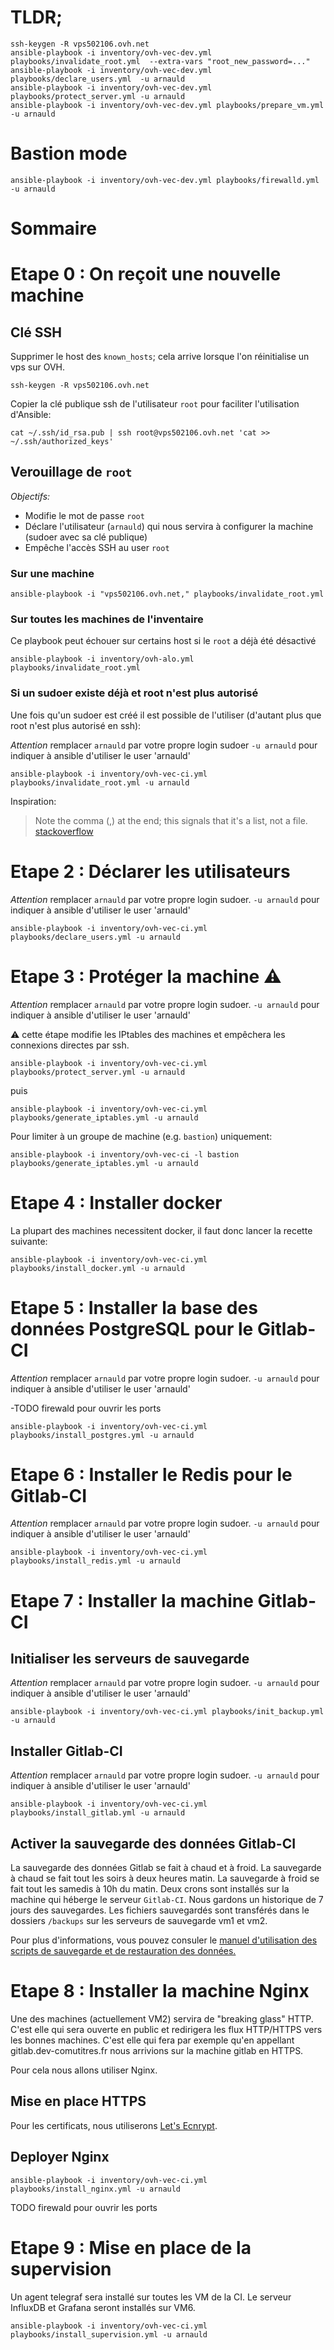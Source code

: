 # TLDR;

```
ssh-keygen -R vps502106.ovh.net
ansible-playbook -i inventory/ovh-vec-dev.yml playbooks/invalidate_root.yml  --extra-vars "root_new_password=..."
ansible-playbook -i inventory/ovh-vec-dev.yml playbooks/declare_users.yml  -u arnauld
ansible-playbook -i inventory/ovh-vec-dev.yml playbooks/protect_server.yml -u arnauld
ansible-playbook -i inventory/ovh-vec-dev.yml playbooks/prepare_vm.yml -u arnauld
```

# Bastion mode

```
ansible-playbook -i inventory/ovh-vec-dev.yml playbooks/firewalld.yml -u arnauld
```

# Sommaire

# Etape 0 : On reçoit une nouvelle machine

## Clé SSH

Supprimer le host des `known_hosts`; cela arrive lorsque l'on réinitialise un vps sur OVH.

```
ssh-keygen -R vps502106.ovh.net
```

Copier la clé publique ssh de l'utilisateur `root` pour faciliter l'utilisation d'Ansible:

```
cat ~/.ssh/id_rsa.pub | ssh root@vps502106.ovh.net 'cat >> ~/.ssh/authorized_keys'
```

## Verouillage de `root`

*Objectifs:*

* Modifie le mot de passe `root`
* Déclare l'utilisateur (`arnauld`) qui nous servira à configurer la machine (sudoer avec sa clé publique)
* Empêche l'accès SSH au user `root`

### Sur une machine

```
ansible-playbook -i "vps502106.ovh.net," playbooks/invalidate_root.yml
```

### Sur toutes les machines de l'inventaire

Ce playbook peut échouer sur certains host si le `root` a déjà été désactivé

```
ansible-playbook -i inventory/ovh-alo.yml playbooks/invalidate_root.yml
```

### Si un sudoer existe déjà et root n'est plus autorisé

Une fois qu'un sudoer est créé il est possible de l'utiliser (d'autant plus que root n'est plus autorisé en ssh):

*Attention* remplacer `arnauld` par votre propre login sudoer
`-u arnauld` pour indiquer à ansible d'utiliser le user 'arnauld'

```
ansible-playbook -i inventory/ovh-vec-ci.yml playbooks/invalidate_root.yml -u arnauld
```

Inspiration:
> Note the comma (,) at the end; this signals that it's a list, not a file.
> [stackoverflow](https://stackoverflow.com/a/18199029)

# Etape 2 : Déclarer les utilisateurs

*Attention* remplacer `arnauld` par votre propre login sudoer.
`-u arnauld` pour indiquer à ansible d'utiliser le user 'arnauld'

```
ansible-playbook -i inventory/ovh-vec-ci.yml playbooks/declare_users.yml -u arnauld
```

# Etape 3 : Protéger la machine :warning:

*Attention* remplacer `arnauld` par votre propre login sudoer.
`-u arnauld` pour indiquer à ansible d'utiliser le user 'arnauld'

:warning: cette étape modifie les IPtables des machines et empêchera les connexions directes par ssh.

```
ansible-playbook -i inventory/ovh-vec-ci.yml playbooks/protect_server.yml -u arnauld
```

puis

```
ansible-playbook -i inventory/ovh-vec-ci.yml playbooks/generate_iptables.yml -u arnauld
```

Pour limiter à un groupe de machine (e.g. `bastion`) uniquement:

```
ansible-playbook -i inventory/ovh-vec-ci -l bastion playbooks/generate_iptables.yml -u arnauld
```

# Etape 4 : Installer docker

La plupart des machines necessitent docker, il faut donc lancer la recette suivante:

```
ansible-playbook -i inventory/ovh-vec-ci.yml playbooks/install_docker.yml -u arnauld
```

# Etape 5 : Installer la base des données PostgreSQL pour le Gitlab-CI

*Attention* remplacer `arnauld` par votre propre login sudoer.
`-u arnauld` pour indiquer à ansible d'utiliser le user 'arnauld'

-TODO firewald pour ouvrir les ports
```
ansible-playbook -i inventory/ovh-vec-ci.yml playbooks/install_postgres.yml -u arnauld
```

# Etape 6 : Installer le Redis pour le Gitlab-CI

*Attention* remplacer `arnauld` par votre propre login sudoer.
`-u arnauld` pour indiquer à ansible d'utiliser le user 'arnauld'

```
ansible-playbook -i inventory/ovh-vec-ci.yml playbooks/install_redis.yml -u arnauld
```

# Etape 7 : Installer la machine Gitlab-CI

## Initialiser les serveurs de sauvegarde

*Attention* remplacer `arnauld` par votre propre login sudoer.
`-u arnauld` pour indiquer à ansible d'utiliser le user 'arnauld'

```
ansible-playbook -i inventory/ovh-vec-ci.yml playbooks/init_backup.yml -u arnauld
```

## Installer Gitlab-CI

*Attention* remplacer `arnauld` par votre propre login sudoer.
`-u arnauld` pour indiquer à ansible d'utiliser le user 'arnauld'

```
ansible-playbook -i inventory/ovh-vec-ci.yml playbooks/install_gitlab.yml -u arnauld
```

## Activer la sauvegarde des données Gitlab-CI

La sauvegarde des données Gitlab se fait à chaud et à froid.
La sauvegarde à chaud se fait tout les soirs à deux heures matin.
La sauvegarde à froid se fait tout les samedis à 10h du matin.
Deux crons sont installés sur la machine qui héberge le serveur `Gitlab-CI`.
Nous gardons un historique de 7 jours des sauvegardes.
Les fichiers sauvegardés sont transférés dans le dossiers `/backups` sur les serveurs de sauvegarde vm1 et vm2.

Pour plus d'informations, vous pouvez consuler le [manuel d'utilisation des scripts de sauvegarde et de restauration des données.](playbooks/roles/gitlab_provision/files/backup/README.md)

# Etape 8 : Installer la machine Nginx

Une des machines (actuellement VM2) servira de "breaking glass" HTTP. C'est elle qui sera ouverte en public et redirigera les flux HTTP/HTTPS vers les bonnes machines.
C'est elle qui fera par exemple qu'en appellant gitlab.dev-comutitres.fr nous arrivions sur la machine gitlab en HTTPS.

Pour cela nous allons utiliser Nginx.

## Mise en place HTTPS

Pour les certificats, nous utiliserons [Let's Ecnrypt](LETS_ENCYPT.md).

## Deployer Nginx

```
ansible-playbook -i inventory/ovh-vec-ci.yml playbooks/install_nginx.yml -u arnauld
```

TODO firewald pour ouvrir les ports

# Etape 9 : Mise en place de la supervision

Un agent telegraf sera installé sur toutes les VM de la CI.
Le serveur InfluxDB et Grafana seront installés sur VM6.

```
ansible-playbook -i inventory/ovh-vec-ci.yml playbooks/install_supervision.yml -u arnauld
```